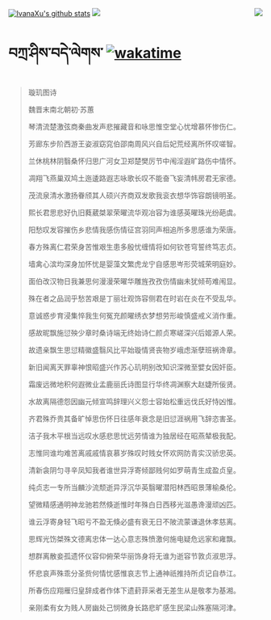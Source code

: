 [![IvanaXu's github stats](https://github-readme-stats.vercel.app/api?username=IvanaXu&show_icons=true&theme=vue-dark)](https://github.com/anuraghazra/github-readme-stats)
<img align="right" src="https://github-readme-stats.vercel.app/api/top-langs/?username=IvanaXu&langs_count=8&theme=graywhite" />
<img src="https://github-readme-stats.vercel.app/api/wakatime?username=IvanaXu&layout=compact&langs_count=8&theme=vue-dark&custom_title=Programming~Times/SinceJul.29.2021" />
# བཀྲ་ཤིས་བདེ་ལེགས་	[![wakatime](https://wakatime.com/badge/user/5043ee4a-e361-4607-9d47-d557f2005d05.svg)](https://wakatime.com/@5043ee4a-e361-4607-9d47-d557f2005d05)
> 璇玑图诗
>
> 魏晋末南北朝初·苏蕙
>
> 琴清流楚激弦商秦曲发声悲摧藏音和咏思惟空堂心忧增慕怀惨伤仁。
> 
> 芳廊东步阶西游王姿淑窈窕伯邵南周风兴自后妃荒经离所怀叹嗟智。
> 
> 兰休桃林阴翳桑怀归思广河女卫郑楚樊厉节中闱淫遐旷路伤中情怀。
> 
> 凋翔飞燕巢双鸠土迤逶路遐志咏歌长叹不能奋飞妄清帏房君无家德。
> 
> 茂流泉清水激扬眷颀其人硕兴齐商双发歌我衮衣想华饰容朗镜明圣。
> 
> 熙长君思悲好仇旧蕤葳桀翠荣曜流华观冶容为谁感英曜珠光纷葩虞。
> 
> 阳愁叹发容摧伤乡悲情我感伤情征宫羽同声相追所多思感谁为荣唐。
> 
> 春方殊离仁君荣身苦惟艰生患多殷忧缠情将如何钦苍穹誓终笃志贞。
> 
> 墙禽心滨均深身加怀忧是婴藻文繁虎龙宁自感思岑形荧城荣明庭妙。
> 
> 面伯改汉物日我兼思何漫漫荣曜华雕旌孜孜伤情幽未犹倾苟难闱显。
> 
> 殊在者之品润乎愁苦艰是丁丽壮观饰容侧君在时岩在炎在不受乱华。
> 
> 意诚惑步育浸集悴我生何冤充颜曜绣衣梦想劳形峻慎盛戒义消作重。
> 
> 感故昵飘施愆殃少章时桑诗端无终始诗仁颜贞寒嵯深兴后姬源人荣。
> 
> 故遗亲飘生思愆精徽盛翳风比平始璇情贤丧物岁峨虑渐孽班祸谗章。
> 
> 新旧闻离天罪辜神恨昭盛兴作苏心玑明别改知识深微至嬖女因奸臣。
> 
> 霜废远微地积何遐微业孟鹿丽氏诗图显行华终凋渊察大赵婕所佞贤。
> 
> 水故离隔德怨因幽元倾宣鸣辞理兴义怨士容始松重远伐氏好恃凶惟。
> 
> 齐君殊乔贵其备旷悼思伤怀日往感年衰念是旧愆涯祸用飞辞恣害圣。
> 
> 洁子我木平根当远叹水感悲思忧远劳情谁为独居经在昭燕辇极我配。
> 
> 志惟同谁均难苦离戚戚情哀慕岁殊叹时贱女怀欢网防青实汉骄忠英。
> 
> 清新衾阴匀寻辛凤知我者谁世异浮寄倾鄙贱何如罗萌青生成盈贞皇。
> 
> 纯贞志一专所当麟沙流颓逝异浮沉华英翳曜潜阳林西昭景薄榆桑伦。
> 
> 望微精感通明神龙驰若然倏逝惟时年殊白日西移光滋愚谗漫顽凶匹。
> 
> 谁云浮寄身轻飞昭亏不盈无倏必盛有衰无日不陂流蒙谦退休孝慈离。
> 
> 思辉光饬桀殊文德离忠体一达心意志殊愤激何施电疑危远家和雍飘。
> 
> 想群离散妾孤遗怀仪容仰俯荣华丽饰身将无谁为逝容节敦贞淑思浮。
> 
> 怀悲哀声殊乖分圣赀何情忧感惟哀志节上通神祇推持所贞记自恭江。
> 
> 所春伤应翔雁归皇辞成者作体下遗葑菲采者无差生从是敬孝为基湘。
> 
> 亲刚柔有女为贱人房幽处己悯微身长路悲旷感生民梁山殊塞隔河津。